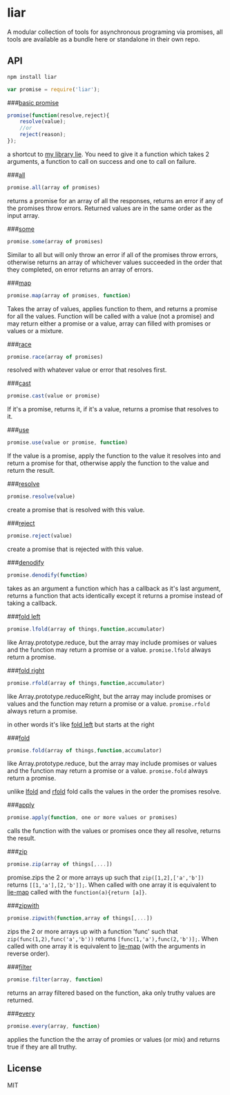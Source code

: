 # liar

  A modular collection of tools for asynchronous programing via promises, all tools are available as a bundle here or standalone in their own repo.

## API

```bash
npm install liar
```

```javascript
var promise = require('liar');
```

###[basic promise](https://github.com/calvinmetcalf/lie)

```javascript
promise(function(resolve,reject){
    resolve(value);
    //or
    reject(reason);
});
```

a shortcut to [my library lie](ttps://github.com/calvinmetcalf/lie). You need to give it a function
which takes 2 arguments, a function to call on success and one to call on failure.

###[all](https://github.com/calvinmetcalf/lie-all)

```javascript
promise.all(array of promises)
```

returns a promise for an array of all the responses, returns an error if any of the promises throw errors. Returned values are in the same order as the input array.

###[some](https://github.com/calvinmetcalf/lie-some)

```javascript
promise.some(array of promises)
```

Similar to all but will only throw an error if all of the promises throw errors, otherwise returns an array of whichever values succeeded in the order that they completed, on error returns an array of errors.

###[map](https://github.com/calvinmetcalf/lie-map)

```javascript
promise.map(array of promises, function)
```

Takes the array of values, applies function to them, and returns a promise for all the values. Function will be called with a value (not a promise) and may return either a promise or a value, array can filled with promises or values or a mixture.


###[race](https://github.com/calvinmetcalf/lie-race)

```javascript
promise.race(array of promises)
```

resolved with whatever value or error that resolves first.

###[cast](https://github.com/calvinmetcalf/lie-cast)

```javascript
promise.cast(value or promise)
```

If it's a promise, returns it, if it's a value, returns a promise that resolves to it.

###[use](https://github.com/calvinmetcalf/lie-use)

```javascript
promise.use(value or promise, function)
```

If the value is a promise, apply the function to the value it resolves into and return a promise for that, otherwise apply the function to the value and return the result.

###[resolve](https://github.com/calvinmetcalf/lie-resolve)

```javascript
promise.resolve(value)
```

create a promise that is resolved with this value.

###[reject](https://github.com/calvinmetcalf/lie-reject)

```javascript
promise.reject(value)
```

create a promise that is rejected with this value.

###[denodify](https://github.com/calvinmetcalf/lie-denodify)

```javascript
promise.denodify(function)
```

takes as an argument a function which has a callback as it's last argument, returns a function that acts identically except it returns a promise instead of taking a callback.

###[fold left](https://github.com/calvinmetcalf/lie-lfold)

```javascript
promise.lfold(array of things,function,accumulator)
```

like Array.prototype.reduce, but the array may include promises or values and the function may return a promise or a value. `promise.lfold` always return a promise.

###[fold right](https://github.com/calvinmetcalf/lie-rfold)

```javascript
promise.rfold(array of things,function,accumulator)
```

like Array.prototype.reduceRight, but the array may include promises or values and the function may return a promise or a value. `promise.rfold` always return a promise.

in other words it's like [fold left](https://github.com/calvinmetcalf/lie-lfold) but starts at the right

###[fold](https://github.com/calvinmetcalf/lie-fold)

```javascript
promise.fold(array of things,function,accumulator)
```

like Array.prototype.reduce, but the array may include promises or values and the function may return a promise or a value. `promise.fold` always return a promise.

unlike [lfold](https://github.com/calvinmetcalf/lie-lfold) and [rfold](https://github.com/calvinmetcalf/lie-rfold) fold calls the values in the order the promises resolve.

###[apply](https://github.com/calvinmetcalf/lie-apply)

```javascript
promise.apply(function, one or more values or promises)
```

calls the function with the values or promises once they all resolve, returns the result.

###[zip](https://github.com/calvinmetcalf/lie-zip)

```javascript
promise.zip(array of things[,...])
```

promise.zips the 2 or more arrays up such that `zip([1,2],['a','b'])` returns `[[1,'a'],[2,'b']];`. When called with one array it is equivalent to [lie-map](https://github.com/calvinmetcalf/lie-map) called with the `function(a){return [a]}`.

###[zipwith](https://github.com/calvinmetcalf/lie-zipwith)

```javascript
promise.zipwith(function,array of things[,...])
```

zips the 2 or more arrays up with a function 'func' such that `zip(func(1,2),func('a','b'))` returns `[func(1,'a'),func(2,'b')];`. When called with one array it is equivalent to [lie-map](https://github.com/calvinmetcalf/lie-map) (with the arguments in reverse order).

###[filter](https://github.com/calvinmetcalf/lie-filter)

```javascript
promise.filter(array, function)
```

returns an array filtered based on the function, aka only truthy values are returned.

###[every](https://github.com/calvinmetcalf/lie-every)

```javascript
promise.every(array, function)
```

applies the function the the array of promies or values (or mix) and returns true if they are all truthy.

## License

  MIT

